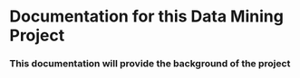 # Documentation for this Data Mining Project

### This documentation will provide the background of the project
